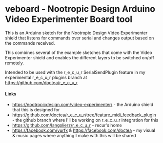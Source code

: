 # veboard - Nootropic Design Arduino Video Experimenter Board tool

This is an Arduino sketch for the Nootropic Design Video Experimenter shield that listens for commands over serial and changes output based on the commands received.

This combines several of the example sketches that come with the Video Experimenter shield and enables the different layers to be switched on/off remotely.

Intended to be used with the r_e_c_u_r SerialSendPlugin feature in my experimental r_e_c_u_r plugins branch at https://github.com/doctea/r_e_c_u_r

#### Links

  * https://nootropicdesign.com/video-experimenter/ - the Arduino shield that this is designed for
  * https://github.com/doctea/r_e_c_u_r/tree/feature_midi_feedback_plugin - the github branch where I'll be working on r_e_c_u_r integration for this
  * https://github.com/langolierz/r_e_c_u_r - recur's home
  * https://facebook.com/vurfx & https://facebook.com/doctea - my visual & music pages where anything I make with this will be shared
